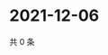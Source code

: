 # 2021-12-06

共 0 条

<!-- BEGIN WEIBO -->
<!-- 最后更新时间 Mon Dec 06 2021 08:41:30 GMT+0800 (China Standard Time) -->

<!-- END WEIBO -->
